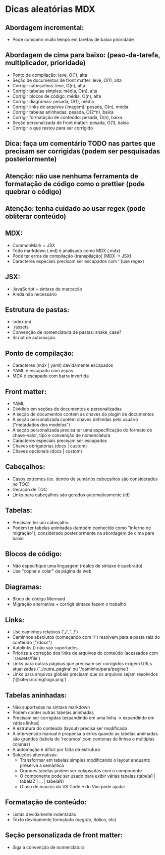 # Dicas aleatórias MDX

## Abordagem incremental:
- Pode consumir muito tempo em tarefas de baixa prioridade

## Abordagem de cima para baixo: (peso-da-tarefa, multiplicador, prioridade)
- Ponto de compilação: leve, O(1), alta
- Seção de documentos de front matter: leve, O(1), alta
- Corrigir cabeçalhos: leve, O(n), alta
- Corrigir tabelas simples: média, O(n), alta
- Corrigir blocos de código: média, O(n), alta
- Corrigir diagramas: pesada, O(1), média
- Corrigir links de arquivos (imagem): pesada, O(n), média
- Corrigir tabelas aninhadas: pesada, O(2^n), baixa
- Corrigir formatação de conteúdo: pesada, O(n), baixa
- Seção personalizada de front matter: pesada, O(1), baixa
- Corrigir o que restou para ser corrigido

## Dica: faça um comentário TODO nas partes que precisam ser corrigidas (podem ser pesquisadas posteriormente)

## Atenção: não use nenhuma ferramenta de formatação de código como o prettier (pode quebrar o código)

## Atenção: tenha cuidado ao usar regex (pode obliterar conteúdo)

## MDX:
- CommonMark + JSX
- Todo markdown (.md) é analisado como MDX (.mdx)
- Pode ter erros de compilação (transpilação) (MDX -> JSX)
- Caracteres especiais precisam ser escapados com '\'(use regex)

## JSX:
- JavaScript + sintaxe de marcação
- Ainda não necessário

## Estrutura de pastas:
- index.md
- ./assets
- Convenção de nomenclatura de pastas: snake_case?
- Script de automação

## Ponto de compilação:
- Caracteres (mdx | yaml) devidamente escapados
- YAML é escapado com aspas
- MDX é escapado com barra invertida

## Front matter:
- YAML
- Dividido em seções de documentos e personalizadas
- A seção de documentos contém as chaves do plugin de documentos
- A seção personalizada contém chaves definidas pelo usuário ("metadados dos modelos")
- A seção personalizada precisa ter uma especificação do formato de chave-valor, tipo e convenção de nomenclatura
- Caracteres especiais precisam ser escapados
- Chaves obrigatórias (docs | custom)
- Chaves opcionais (docs | custom)

## Cabeçalhos:
- Casos extremos (ex. dentro de sumários cabeçalhos são considerados no TOC)
- Geração de TOC
- Links para cabeçalhos são gerados automaticamente (id)

## Tabelas:
- Precisam ter um cabeçalho
- Podem ter tabelas aninhadas (também conhecido como "inferno de migração"), considerado posteriormente na abordagem de cima para baixo

## Blocos de código:
- Não especifique uma linguagem (realce de sintaxe é quebrado)
- Use "copiar e colar" da página da web

## Diagramas:
- Bloco de código Mermaid
- Migração alternativa + corrigir sintaxe fazem o trabalho

## Links:
- Use caminhos relativos ('./', '../')
- Caminhos absolutos (começando com '/') resolvem para a pasta raiz do conteúdo ("/docs")
- Autolinks (<url>) não são suportados
- Priorize a correção dos links de arquivos do conteúdo (acessados com './assets/file')
- Links para outras páginas que precisam ser corrigidos exigem URLs atualizadas ('../outra_pagina' ou '/caminho/para/pagina')
- Links para arquivos globais precisam que os arquivos sejam resolvidos ('@site/src/img/logo.png')

## Tabelas aninhadas:
- Não suportadas na sintaxe markdown
- Podem conter outras tabelas aninhadas
- Precisam ser corrigidas (expandindo em uma linha -> expandindo em várias linhas)
- A estrutura do conteúdo (layout) precisa ser modificada
- A intervenção manual é propensa a erros quando as tabelas aninhadas são grandes (tabela de 'recursos' com centenas de linhas e múltiplas colunas)
- A automação é difícil por falta de estrutura
- Soluções alternativas:
  - Transformar em tabelas simples modificando o layout enquanto preserva a semântica
  - Grandes tabelas podem ser colapsadas com o componente <Summary />
  - O componente <Tabs /> pode ser usado para exibir várias tabelas (tabela1 | tabela2 | ... | tabelaN)
  - O uso de macros do VS Code e do Vim pode ajudar

## Formatação de conteúdo:
- Listas devidamente indentadas
- Texto devidamente formatado (*negrito*, _itálico_, etc)

## Seção personalizada de front matter:
- Siga a convenção de nomenclatura
